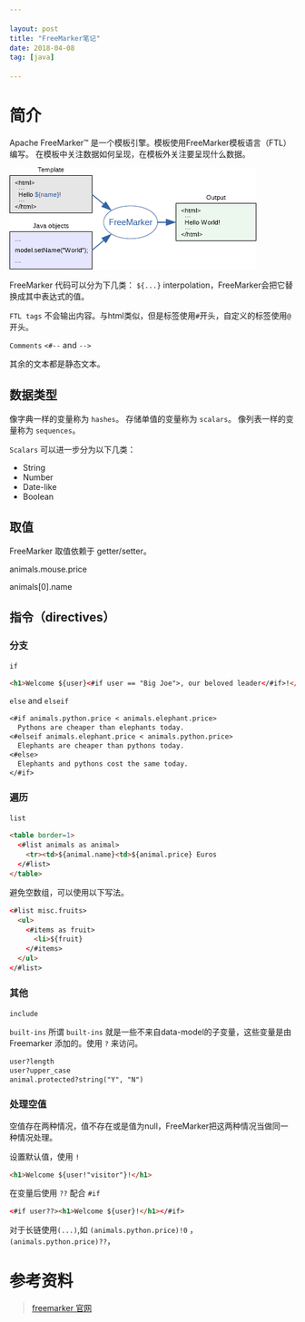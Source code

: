 ```yaml
---

layout: post
title: "FreeMarker笔记"
date: 2018-04-08
tag: [java]

---
```


# 简介
Apache FreeMarker™ 是一个模板引擎。模板使用FreeMarker模板语言（FTL）编写。
在模板中关注数据如何呈现，在模板外关注要呈现什么数据。

![freemarker](/assets/freemarker.png)

FreeMarker 代码可以分为下几类：
`${...}` interpolation，FreeMarker会把它替换成其中表达式的值。

`FTL tags` 不会输出内容。与html类似，但是标签使用`#`开头，自定义的标签使用`@`开头。

`Comments` `<#--` and `-->`

其余的文本都是静态文本。

## 数据类型
像字典一样的变量称为 `hashes`。
存储单值的变量称为 `scalars`。
像列表一样的变量称为 `sequences`。

`Scalars` 可以进一步分为以下几类：

- String
- Number
- Date-like
- Boolean

## 取值
FreeMarker 取值依赖于 getter/setter。

animals.mouse.price

animals[0].name

## 指令（directives）
### 分支
`if`
```html
<h1>Welcome ${user}<#if user == "Big Joe">, our beloved leader</#if>!</h1>
```
`else` and `elseif`
```ftl
<#if animals.python.price < animals.elephant.price>
  Pythons are cheaper than elephants today.
<#elseif animals.elephant.price < animals.python.price>
  Elephants are cheaper than pythons today.
<#else>
  Elephants and pythons cost the same today.
</#if>
```
### 遍历
`list`
```html
<table border=1>
  <#list animals as animal>
    <tr><td>${animal.name}<td>${animal.price} Euros
  </#list>
</table>
```
避免空数组，可以使用以下写法。
```html
<#list misc.fruits>
  <ul>
    <#items as fruit>
      <li>${fruit}
    </#items>
  </ul>
</#list>
```
### 其他
`include`

`built-ins`
所谓 `built-ins` 就是一些不来自data-model的子变量，这些变量是由 Freemarker 添加的。使用 `?` 来访问。
```
user?length 
user?upper_case
animal.protected?string("Y", "N")
```

### 处理空值
空值存在两种情况，值不存在或是值为null，FreeMarker把这两种情况当做同一种情况处理。

设置默认值，使用 `!`
```html
<h1>Welcome ${user!"visitor"}!</h1>
```
在变量后使用 `??` 配合 `#if`
```html
<#if user??><h1>Welcome ${user}!</h1></#if>
```
对于长链使用`(...)`,如 `(animals.python.price)!0` ， `(animals.python.price)??`，


# 参考资料
> [freemarker 官网](https://freemarker.apache.org/)